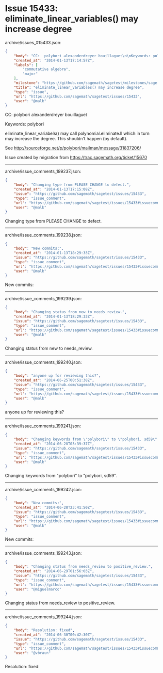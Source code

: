 # Issue 15433: eliminate_linear_variables() may increase degree

archive/issues_015433.json:
```json
{
    "body": "CC:  polybori alexanderdreyer bouillaguet\n\nKeywords: polybori\n\neliminate_linear_variabels() may call polynomial.eliminate.ll which in turn may increase the degree. This shouldn't happen (by default).\n\nSee http://sourceforge.net/p/polybori/mailman/message/31837206/\n\nIssue created by migration from https://trac.sagemath.org/ticket/15670\n\n",
    "created_at": "2014-01-13T17:14:57Z",
    "labels": [
        "commutative algebra",
        "major"
    ],
    "milestone": "https://github.com/sagemath/sagetest/milestones/sage-6.3",
    "title": "eliminate_linear_variables() may increase degree",
    "type": "issue",
    "url": "https://github.com/sagemath/sagetest/issues/15433",
    "user": "@malb"
}
```
CC:  polybori alexanderdreyer bouillaguet

Keywords: polybori

eliminate_linear_variabels() may call polynomial.eliminate.ll which in turn may increase the degree. This shouldn't happen (by default).

See http://sourceforge.net/p/polybori/mailman/message/31837206/

Issue created by migration from https://trac.sagemath.org/ticket/15670





---

archive/issue_comments_199237.json:
```json
{
    "body": "Changing type from PLEASE CHANGE to defect.",
    "created_at": "2014-01-13T17:15:08Z",
    "issue": "https://github.com/sagemath/sagetest/issues/15433",
    "type": "issue_comment",
    "url": "https://github.com/sagemath/sagetest/issues/15433#issuecomment-199237",
    "user": "@malb"
}
```

Changing type from PLEASE CHANGE to defect.



---

archive/issue_comments_199238.json:
```json
{
    "body": "New commits:",
    "created_at": "2014-01-13T18:29:33Z",
    "issue": "https://github.com/sagemath/sagetest/issues/15433",
    "type": "issue_comment",
    "url": "https://github.com/sagemath/sagetest/issues/15433#issuecomment-199238",
    "user": "@malb"
}
```

New commits:



---

archive/issue_comments_199239.json:
```json
{
    "body": "Changing status from new to needs_review.",
    "created_at": "2014-01-13T18:29:33Z",
    "issue": "https://github.com/sagemath/sagetest/issues/15433",
    "type": "issue_comment",
    "url": "https://github.com/sagemath/sagetest/issues/15433#issuecomment-199239",
    "user": "@malb"
}
```

Changing status from new to needs_review.



---

archive/issue_comments_199240.json:
```json
{
    "body": "anyone up for reviewing this?",
    "created_at": "2014-06-25T00:51:38Z",
    "issue": "https://github.com/sagemath/sagetest/issues/15433",
    "type": "issue_comment",
    "url": "https://github.com/sagemath/sagetest/issues/15433#issuecomment-199240",
    "user": "@malb"
}
```

anyone up for reviewing this?



---

archive/issue_comments_199241.json:
```json
{
    "body": "Changing keywords from \"polybori\" to \"polybori, sd59\".",
    "created_at": "2014-06-28T03:39:37Z",
    "issue": "https://github.com/sagemath/sagetest/issues/15433",
    "type": "issue_comment",
    "url": "https://github.com/sagemath/sagetest/issues/15433#issuecomment-199241",
    "user": "@malb"
}
```

Changing keywords from "polybori" to "polybori, sd59".



---

archive/issue_comments_199242.json:
```json
{
    "body": "New commits:",
    "created_at": "2014-06-28T23:41:50Z",
    "issue": "https://github.com/sagemath/sagetest/issues/15433",
    "type": "issue_comment",
    "url": "https://github.com/sagemath/sagetest/issues/15433#issuecomment-199242",
    "user": "@malb"
}
```

New commits:



---

archive/issue_comments_199243.json:
```json
{
    "body": "Changing status from needs_review to positive_review.",
    "created_at": "2014-06-29T01:56:03Z",
    "issue": "https://github.com/sagemath/sagetest/issues/15433",
    "type": "issue_comment",
    "url": "https://github.com/sagemath/sagetest/issues/15433#issuecomment-199243",
    "user": "@miguelmarco"
}
```

Changing status from needs_review to positive_review.



---

archive/issue_comments_199244.json:
```json
{
    "body": "Resolution: fixed",
    "created_at": "2014-06-30T00:42:30Z",
    "issue": "https://github.com/sagemath/sagetest/issues/15433",
    "type": "issue_comment",
    "url": "https://github.com/sagemath/sagetest/issues/15433#issuecomment-199244",
    "user": "@vbraun"
}
```

Resolution: fixed
